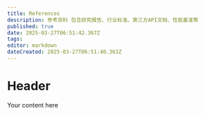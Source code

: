 ```yaml
---
title: References
description: 参考资料 包含研究报告、行业标准、第三方API文档、性能基准等
published: true
date: 2025-03-27T06:51:42.367Z
tags: 
editor: markdown
dateCreated: 2025-03-27T06:51:40.363Z
---
```


# Header
Your content here
